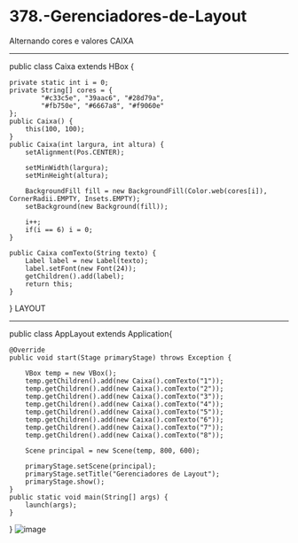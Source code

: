 # 378.-Gerenciadores-de-Layout
Alternando cores e valores
CAIXA
______________________________
public class Caixa extends HBox {

	private static int i = 0;
	private String[] cores = {
			"#c33c5e", "39aac6", "#28d79a",
			"#fb750e", "#6667a8", "#f9060e"			
	};
	public Caixa() {
		this(100, 100);
	}
	public Caixa(int largura, int altura) {
		setAlignment(Pos.CENTER);
		
		setMinWidth(largura);
		setMinHeight(altura);
		
		BackgroundFill fill = new BackgroundFill(Color.web(cores[i]), CornerRadii.EMPTY, Insets.EMPTY);
		setBackground(new Background(fill));
		
		i++;
		if(i == 6) i = 0;
	}
	
	public Caixa comTexto(String texto) {
		Label label = new Label(texto);
		label.setFont(new Font(24));
		getChildren().add(label);
		return this;
	}
}
LAYOUT
____________________________________
public class AppLayout extends Application{
		
	@Override
	public void start(Stage primaryStage) throws Exception {
		
		VBox temp = new VBox();
		temp.getChildren().add(new Caixa().comTexto("1"));
		temp.getChildren().add(new Caixa().comTexto("2"));
		temp.getChildren().add(new Caixa().comTexto("3"));
		temp.getChildren().add(new Caixa().comTexto("4"));
		temp.getChildren().add(new Caixa().comTexto("5"));
		temp.getChildren().add(new Caixa().comTexto("6"));
		temp.getChildren().add(new Caixa().comTexto("7"));
		temp.getChildren().add(new Caixa().comTexto("8"));
		
		Scene principal = new Scene(temp, 800, 600);

		primaryStage.setScene(principal);
		primaryStage.setTitle("Gerenciadores de Layout");
		primaryStage.show();		
	}
	public static void main(String[] args) {
		launch(args);
	}
}
![image](https://user-images.githubusercontent.com/95525963/153090093-23467c51-63fd-4e99-b479-6bb64e920ec4.png)


